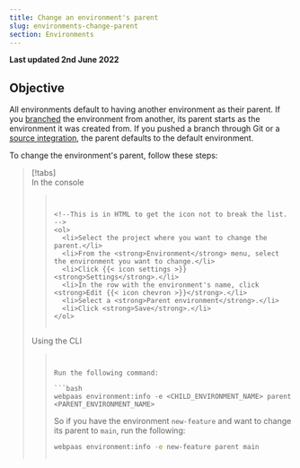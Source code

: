 ```yaml
---
title: Change an environment's parent
slug: environments-change-parent
section: Environments
---
```


**Last updated 2nd June 2022**



## Objective  

All environments default to having another environment as their parent.
If you [branched](../other/glossary.md#branch) the environment from another,
its parent starts as the environment it was created from.
If you pushed a branch through Git or a [source integration](../integrations/source/_index.md),
the parent defaults to the default environment.

To change the environment's parent, follow these steps:

> [!tabs]      
> In the console     
>> ``` false     
>> 
>> 
>> <!--This is in HTML to get the icon not to break the list. -->
>> <ol>
>>   <li>Select the project where you want to change the parent.</li>
>>   <li>From the <strong>Environment</strong> menu, select the environment you want to change.</li>
>>   <li>Click {{< icon settings >}} <strong>Settings</strong>.</li>
>>   <li>In the row with the environment's name, click <strong>Edit {{< icon chevron >}}</strong>.</li>
>>   <li>Select a <strong>Parent environment</strong>.</li>
>>   <li>Click <strong>Save</strong>.</li>
>> </ol>
>> 
>> 
>> ```     
> Using the CLI     
>> ``` false     
>> 
>> 
>> Run the following command:
>> 
>> ```bash
>> webpaas environment:info -e <CHILD_ENVIRONMENT_NAME> parent <PARENT_ENVIRONMENT_NAME>
>> ```
>> 
>> So if you have the environment `new-feature` and want to change its parent to `main`, run the following:
>> 
>> ```bash
>> webpaas environment:info -e new-feature parent main
>> ```
>> 
>> ```     
